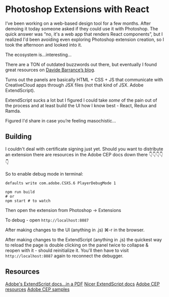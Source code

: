# Photoshop Extensions with React

I’ve been working on a web-based design tool for a few months. After demoing it
today someone asked if they could use it with Photoshop. The quick answer was
“no, it's a web app that renders React components”, but I realized I'd been
avoiding even exploring Photoshop extension creation, so I took the afternoon
and looked into it.

The ecosystem is…interesting…

There are a TON of outdated buzzwords out there, but eventually I found great
resources on [Davide Barrance’s blog](http://www.davidebarranca.com/).

Turns out the panels are basically HTML + CSS + JS that communicate with
CreativeCloud apps through JSX files (not that kind of JSX. Adobe ExtendScript).

ExtendScript sucks a lot but I figured I could take _some_ of the pain out of
the process and at least build the UI how I know best - React, Redux and Ramda.

Figured I'd share in case you’re feeling masochistic…

## Building
I couldn't deal with certificate signing just yet. Should you want to distribute
an extension there are resources in the Adobe CEP docs down there 👇👇👇👇👇

So to enable debug mode in terminal:
```shell
defaults write com.adobe.CSXS.6 PlayerDebugMode 1
```

```shell
npm run build
# or
npm start # to watch
```

Then open the extension from Photoshop -> Extensions

To debug - open `http://localhost:8087`

After making changes to the UI (anything in .js) ⌘-r in the browser.

After making changes to the ExtendScript (anything in .js) the quickest way to
reload the page is double clicking on the panel twice to collapse & reopen with
it - should reinitialize it. You'll then have to visit `http://localhost:8087`
again to reconnect the debugger.

## Resources
[Adobe's ExtendScript docs…in a PDF](http://wwwimages.adobe.com/content/dam/Adobe/en/devnet/photoshop/pdfs/photoshop-cc-javascript-ref-2015.pdf)
[Nicer ExtendScript docs](http://yearbook.github.io/esdocs/)
[Adobe CEP resources](https://github.com/Adobe-CEP/CEP-Resources)
[Adobe CEP samples](https://github.com/Adobe-CEP/Samples)
